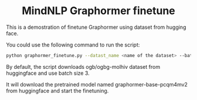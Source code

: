 # <center> MindNLP Graphormer finetune
This is a demostration of finetune Graphormer using dataset from hugging face.


You could use the following command to run the script:


``` bash
python graphormer_finetune.py --datast_name <name of the dataset> --batch_size <interger of the batch size>
```


By default, the script downloads ogb/ogbg-molhiv dataset from huggingface and use batch size 3.


It will download the pretrained model named graphormer-base-pcqm4mv2 from huggingface and start the finetuning.
